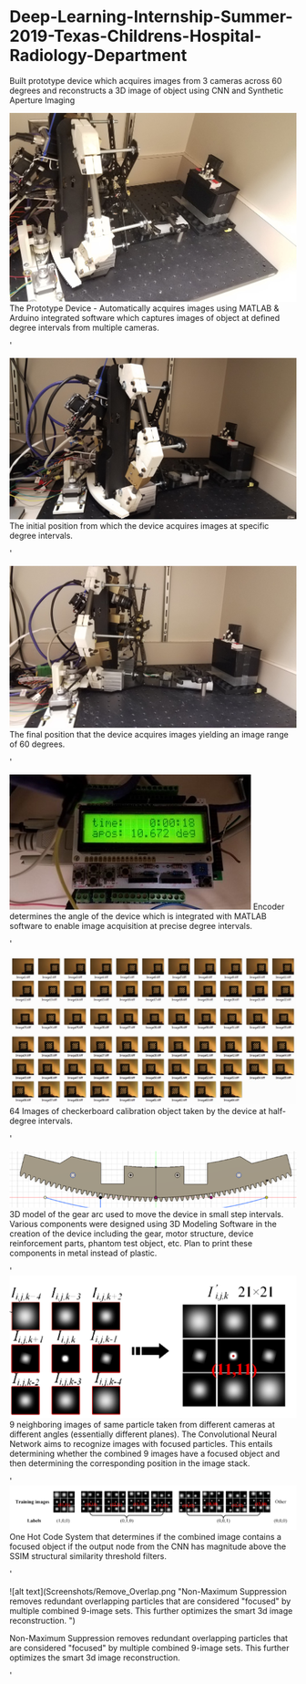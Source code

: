 # Deep-Learning-Internship-Summer-2019-Texas-Childrens-Hospital-Radiology-Department
Built prototype device which acquires images from 3 cameras across 60 degrees and reconstructs a 3D image of object using CNN and Synthetic Aperture Imaging

![alt text](Screenshots/Device.jpg "The Prototype Device - Automatically acquires Images using MATLAB & Arduino integrated software that controls the motor and captures images of object at defined degree intervals from multiple cameras")
The Prototype Device - Automatically acquires images using MATLAB & Arduino integrated software which captures images of object at defined degree intervals from multiple cameras.


'

![alt text](Screenshots/Device_Start_Point.jpg "The initial position from which the device acquires images at specific degree intervals")
The initial position from which the device acquires images at specific degree intervals.

'

![alt text](Screenshots/Device_End_Point.jpg "The final position that the device acquires images resulting in images captured across a range of 60 degrees.")
The final position that the device acquires images yielding an image range of 60 degrees.

'


![alt text](Screenshots/Encoder_Arduino_Determines_Angle.jpg "Encoder determines the angle of the device which is integrated with MATLAB software to enable image acquisition at precise degree intervals")
          Encoder determines the angle of the device which is integrated with MATLAB software to enable image acquisition at precise degree intervals.

'

![alt text](Screenshots/Sample_Calibration_Imageset.JPG "64 Images of checkerboard calibration object taken by the device at half-degree intervals") 
64 Images of checkerboard calibration object taken by the device at half-degree intervals.

'

![alt text](Screenshots/Arc_Design_3DModel.png "3D model of the gear arc used to move the device in small step intervals. Various components were designed using 3D Modeling Software in the creation of the device including the gear, motor structure, device reinforcement parts, phantom test object, etc. Plan to print these components in metal instead of plastic.")
          3D model of the gear arc used to move the device in small step intervals. Various components were designed using 3D Modeling Software in the creation of the device including the gear, motor structure, device reinforcement parts, phantom test object, etc. Plan to print these components in metal instead of plastic.

'
![alt text](Screenshots/Same_Particle_Diff_Cameras.png "9 neighboring images of same particle taken from different cameras at different angles (essentially different planes).") 
9 neighboring images of same particle taken from different cameras at different angles (essentially different planes). The Convolutional Neural Network aims to recognize images with focused particles. This entails determining whether the combined 9 images have a focused object and then determining the corresponding position in the image stack.

'
![alt text](Screenshots/Intensity_Center_Positions.png "One Hot Code System that determines if the combined image contains a focused object if the output node from the CNN has magnitude above the SSIM structural similarity threshold filters.") 
One Hot Code System that determines if the combined image contains a focused object if the output node from the CNN has magnitude above the SSIM structural similarity threshold filters.

'

![alt text](Screenshots/Remove_Overlap.png "Non-Maximum Suppression removes redundant overlapping particles that are considered "focused" by multiple combined 9-image sets. This further optimizes the smart 3d image reconstruction. ")

Non-Maximum Suppression removes redundant overlapping particles that are considered "focused" by multiple combined 9-image sets. This further optimizes the smart 3d image reconstruction.

'











